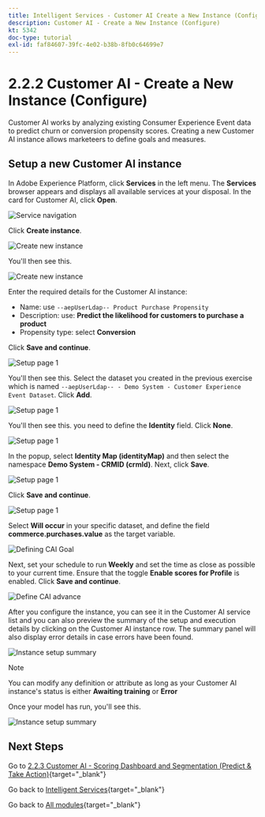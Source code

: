 ```yaml
---
title: Intelligent Services - Customer AI Create a New Instance (Configure)
description: Customer AI - Create a New Instance (Configure)
kt: 5342
doc-type: tutorial
exl-id: faf84607-39fc-4e02-b38b-8fb0c64699e7
---
```

# 2.2.2 Customer AI - Create a New Instance (Configure)

Customer AI works by analyzing existing Consumer Experience Event data to predict churn or conversion propensity scores. Creating a new Customer AI instance allows marketeers to define goals and measures.

## Setup a new Customer AI instance

In Adobe Experience Platform, click **Services** in the left menu. The **Services** browser appears and displays all available services at your disposal. In the card for Customer AI, click **Open**.

![Service navigation](./images/navigatetoservice.png)

Click **Create instance**.

![Create new instance](./images/createnewinstance.png)

You'll then see this.

![Create new instance](./images/custai1.png) 


Enter the required details for the Customer AI instance:

- Name: use `--aepUserLdap-- Product Purchase Propensity`
- Description: use: **Predict the likelihood for customers to purchase a product**
- Propensity type: select **Conversion**

Click **Save and continue**.

![Setup page 1](./images/setuppage1.png)

You'll then see this. Select the dataset you created in the previous exercise which is named `--aepUserLdap-- - Demo System - Customer Experience Event Dataset`. Click **Add**.

![Setup page 1](./images/custai2.png)

You'll then see this. you need to define the **Identity** field. Click **None**.

![Setup page 1](./images/custai2a.png)

In the popup, select **Identity Map (identityMap)** and then select the namespace **Demo System - CRMID (crmId)**. Next, click **Save**.

![Setup page 1](./images/custai2b.png)

Click **Save and continue**.

![Setup page 1](./images/custai2c.png)

Select **Will occur** in your specific dataset, and define the field **commerce.purchases.value** as the target variable.

![Defining CAI Goal](./images/caidefinegoal.png)

Next, set your schedule to run **Weekly** and set the time as close as possible to your current time. Ensure that the toggle **Enable scores for Profile** is enabled. Click **Save and continue**.

![Define CAI advance](./images/caiadvancepage.png)

After you configure the instance, you can see it in the Customer AI service list and you can also preview the summary of the setup and execution details by clicking on the Customer AI instance row. The summary panel will also display error details in case errors have been found.

![Instance setup summary](./images/caiinstancesummary.png)

>[!NOTE]
>
>You can modify any definition or attribute as long as your Customer AI instance's status is either **Awaiting training** or **Error**

Once your model has run, you'll see this.

![Instance setup summary](./images/caiinstancesummary1.png)

## Next Steps

Go to [2.2.3 Customer AI - Scoring Dashboard and Segmentation (Predict & Take Action)](./ex3.md){target="_blank"}

Go back to [Intelligent Services](./intelligent-services.md){target="_blank"}

Go back to [All modules](./../../../../overview.md){target="_blank"}
